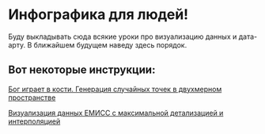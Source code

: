 # Инфографика для людей!

Буду выкладывать сюда всякие уроки про визуализацию данных и дата-арту. В ближайшем будущем наведу здесь порядок.

## Вот некоторые инструкции:

[Бог играет в кости. Генерация случайных точек в двухмерном пространстве](https://github.com/novichkovnet/codart/blob/master/Random_Dots/Random_01.ipynb)

[Визуализация данных ЕМИСС c максимальной детализацией и интерполяцией](https://github.com/novichkovnet/codart/blob/master/marriages_in_Russia_1990_2018/marriages_in_Russia_1990_2018.ipynb)
